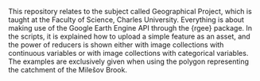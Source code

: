 This repository relates to the subject called Geographical Project, which is taught at the Faculty of Science, Charles University. Everything is about making use of the Google Earth Engine API through the {rgee} package. In the scripts, it is explained how to upload a simple feature as an asset, and the power of reducers is shown either with image collections with continuous variables or with image collections with categorical variables. The examples are exclusively given when using the polygon representing the catchment of the Milešov Brook.
